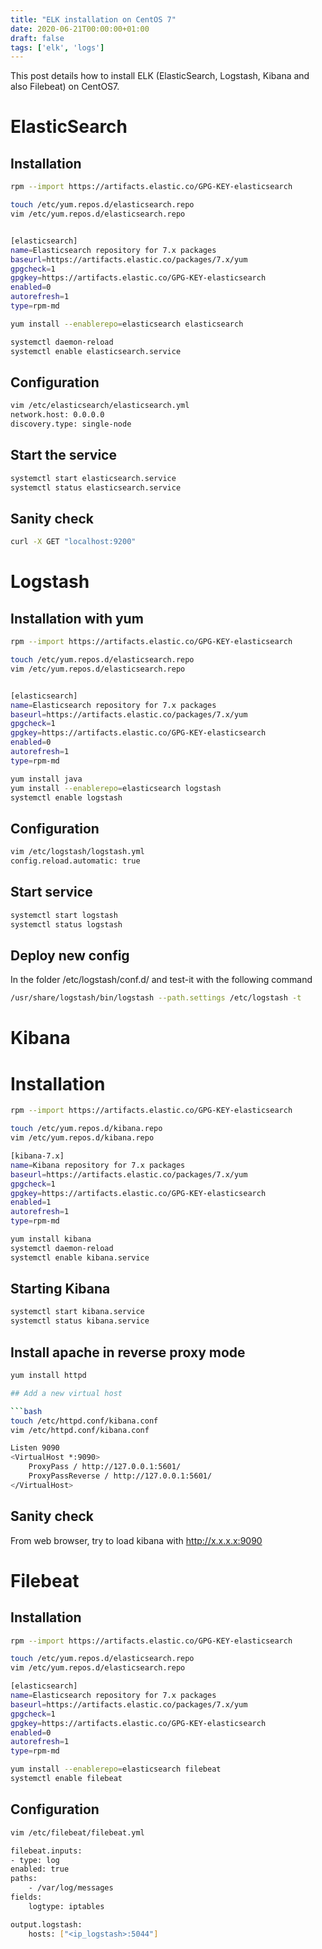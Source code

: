 ```yaml
---
title: "ELK installation on CentOS 7"
date: 2020-06-21T00:00:00+01:00
draft: false
tags: ['elk', 'logs']
---
```


This post details how to install ELK (ElasticSearch, Logstash, Kibana and also Filebeat) on CentOS7.

# ElasticSearch

## Installation

```bash
rpm --import https://artifacts.elastic.co/GPG-KEY-elasticsearch

touch /etc/yum.repos.d/elasticsearch.repo
vim /etc/yum.repos.d/elasticsearch.repo


[elasticsearch]
name=Elasticsearch repository for 7.x packages
baseurl=https://artifacts.elastic.co/packages/7.x/yum
gpgcheck=1
gpgkey=https://artifacts.elastic.co/GPG-KEY-elasticsearch
enabled=0
autorefresh=1
type=rpm-md

yum install --enablerepo=elasticsearch elasticsearch

systemctl daemon-reload
systemctl enable elasticsearch.service
```

## Configuration

```bash
vim /etc/elasticsearch/elasticsearch.yml
network.host: 0.0.0.0
discovery.type: single-node
```

## Start the service

```bash
systemctl start elasticsearch.service
systemctl status elasticsearch.service
```

## Sanity check

```bash
curl -X GET "localhost:9200"
```

# Logstash

## Installation with yum

```bash
rpm --import https://artifacts.elastic.co/GPG-KEY-elasticsearch

touch /etc/yum.repos.d/elasticsearch.repo
vim /etc/yum.repos.d/elasticsearch.repo


[elasticsearch]
name=Elasticsearch repository for 7.x packages
baseurl=https://artifacts.elastic.co/packages/7.x/yum
gpgcheck=1
gpgkey=https://artifacts.elastic.co/GPG-KEY-elasticsearch
enabled=0
autorefresh=1
type=rpm-md

yum install java
yum install --enablerepo=elasticsearch logstash
systemctl enable logstash
```

## Configuration

```bash
vim /etc/logstash/logstash.yml
config.reload.automatic: true
```

## Start service

```bash
systemctl start logstash
systemctl status logstash
```

## Deploy new config

In the folder /etc/logstash/conf.d/ and test-it with the following command

```bash
/usr/share/logstash/bin/logstash --path.settings /etc/logstash -t
```

# Kibana

# Installation

```bash
rpm --import https://artifacts.elastic.co/GPG-KEY-elasticsearch

touch /etc/yum.repos.d/kibana.repo
vim /etc/yum.repos.d/kibana.repo

[kibana-7.x]
name=Kibana repository for 7.x packages
baseurl=https://artifacts.elastic.co/packages/7.x/yum
gpgcheck=1
gpgkey=https://artifacts.elastic.co/GPG-KEY-elasticsearch
enabled=1
autorefresh=1
type=rpm-md

yum install kibana
systemctl daemon-reload
systemctl enable kibana.service
```

## Starting Kibana

```bash
systemctl start kibana.service
systemctl status kibana.service
```

## Install apache in reverse proxy mode

```bash
yum install httpd

## Add a new virtual host

```bash
touch /etc/httpd.conf/kibana.conf
vim /etc/httpd.conf/kibana.conf

Listen 9090
<VirtualHost *:9090>
    ProxyPass / http://127.0.0.1:5601/
    ProxyPassReverse / http://127.0.0.1:5601/
</VirtualHost>
```
  
## Sanity check

From web browser, try to load kibana with http://x.x.x.x:9090
  

# Filebeat

## Installation

```bash
rpm --import https://artifacts.elastic.co/GPG-KEY-elasticsearch

touch /etc/yum.repos.d/elasticsearch.repo
vim /etc/yum.repos.d/elasticsearch.repo

[elasticsearch]
name=Elasticsearch repository for 7.x packages
baseurl=https://artifacts.elastic.co/packages/7.x/yum
gpgcheck=1
gpgkey=https://artifacts.elastic.co/GPG-KEY-elasticsearch
enabled=0
autorefresh=1
type=rpm-md

yum install --enablerepo=elasticsearch filebeat
systemctl enable filebeat
```

## Configuration

```bash
vim /etc/filebeat/filebeat.yml

filebeat.inputs:
- type: log
enabled: true
paths:
    - /var/log/messages
fields:
    logtype: iptables

output.logstash:
    hosts: ["<ip_logstash>:5044"]
```